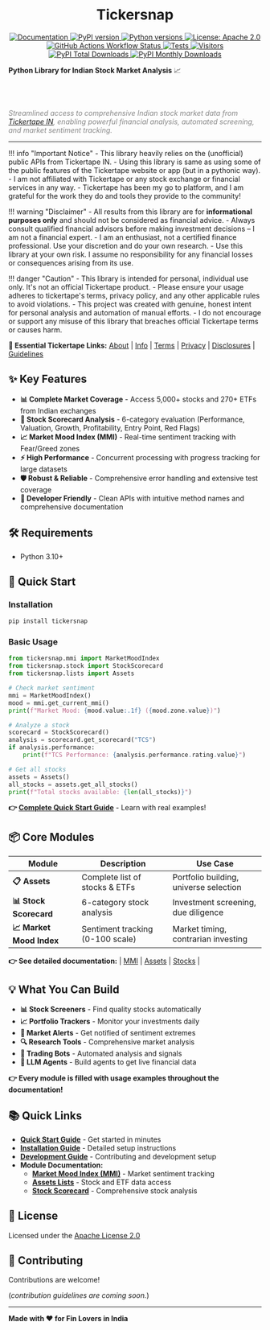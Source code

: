 <h1 align="center"><strong>Tickersnap</strong></h1>

<p align="center">

<a href="https://mratanusarkar.github.io/tickersnap">
  <img
  src="https://img.shields.io/badge/docs-mkdocs-4baaaa.svg?logo=materialformkdocs&logoColor=white"
  alt="Documentation">
</a>
<a href="https://pypi.org/project/tickersnap/">
  <img
  src="https://img.shields.io/pypi/v/tickersnap.svg?color=blue&logo=pypi&logoColor=white"
  alt="PyPI version">
</a>
<a href="https://pypi.org/project/tickersnap/">
  <img src="https://img.shields.io/pypi/pyversions/tickersnap.svg?color=blue&logo=python&logoColor=white"
  alt="Python versions">
</a>
<a href="https://github.com/mratanusarkar/tickersnap/blob/main/LICENSE">
  <img src="https://img.shields.io/badge/License-Apache%202.0-orange.svg?logo=apache&logoColor=white"
  alt="License: Apache 2.0">
</a>

<br>

<a href="https://github.com/mratanusarkar/tickersnap/actions">
  <img
  src="https://img.shields.io/github/actions/workflow/status/mratanusarkar/tickersnap/docs.yml?logo=githubactions&logoColor=white&label=build"
  alt="GitHub Actions Workflow Status">
</a>
<a href="https://github.com/mratanusarkar/tickersnap/actions">
  <img src="https://img.shields.io/github/actions/workflow/status/mratanusarkar/tickersnap/tests.yml?logo=cachet&logoColor=white&label=tests"
  alt="Tests">
</a>
<a href="https://visitorbadge.io/status?path=https%3A%2F%2Fgithub.com%2Fmratanusarkar%2Ftickersnap">
  <img src="https://api.visitorbadge.io/api/visitors?path=https%3A%2F%2Fgithub.com%2Fmratanusarkar%2Ftickersnap&label=view&labelColor=%235e5e5e&countColor=%237C8AA0&style=flat&labelStyle=lower"
  alt="Visitors">
</a>

<a href="https://pepy.tech/projects/tickersnap">
  <img src="https://static.pepy.tech/badge/tickersnap"
  alt="PyPI Total Downloads">
</a>

<a href="https://pypistats.org/packages/tickersnap">
  <img src="https://img.shields.io/pypi/dm/tickersnap?style=flat&color=%231F86BF"
  alt="PyPI Monthly Downloads">
</a>

</p>

<p align="center">

<b>Python Library for Indian Stock Market Analysis</b> 📈

<br><br>

<i style="color: #888888">Streamlined access to comprehensive Indian stock market data from <a href="https://www.tickertape.in">Tickertape IN</a>, enabling powerful financial analysis, automated screening, and market sentiment tracking.</i>

</p>

---

!!! info "Important Notice"
    - This library heavily relies on the (unofficial) public APIs from Tickertape IN.
    - Using this library is same as using some of the public features of the Tickertape website or app (but in a pythonic way).
    - I am not affiliated with Tickertape or any stock exchange or financial services in any way.
    - Tickertape has been my go to platform, and I am grateful for the work they do and tools they provide to the community!

!!! warning "Disclaimer"
    - All results from this library are for **informational purposes only** and should not be considered as financial advice.
    - Always consult qualified financial advisors before making investment decisions – I am not a financial expert.
    - I am an enthusiast, not a certified finance professional. Use your discretion and do your own research.
    - Use this library at your own risk. I assume no responsibility for any financial losses or consequences arising from its use.

!!! danger "Caution"
    - This library is intended for personal, individual use only. It's not an official Tickertape product.
    - Please ensure your usage adheres to tickertape's terms, privacy policy, and any other applicable rules to avoid violations.
    - This project was created with genuine, honest intent for personal analysis and automation of manual efforts.
    - I do not encourage or support any misuse of this library that breaches official Tickertape terms or causes harm.

**🔗 Essential Tickertape Links:**
[About](https://www.tickertape.in/meta/about) | [Info](https://www.tickertape.in/meta/analytical-tools) | [Terms](https://www.tickertape.in/meta/terms) | [Privacy](https://www.tickertape.in/meta/privacy) | [Disclosures](https://www.tickertape.in/meta/disclosures) | [Guidelines](https://www.tickertape.in/meta/community-guidelines)

## ✨ Key Features

- **📊 Complete Market Coverage** - Access 5,000+ stocks and 270+ ETFs from Indian exchanges
- **🎯 Stock Scorecard Analysis** - 6-category evaluation (Performance, Valuation, Growth, Profitability, Entry Point, Red Flags)
- **📈 Market Mood Index (MMI)** - Real-time sentiment tracking with Fear/Greed zones
- **⚡ High Performance** - Concurrent processing with progress tracking for large datasets
- **🛡️ Robust & Reliable** - Comprehensive error handling and extensive test coverage
- **🔧 Developer Friendly** - Clean APIs with intuitive method names and comprehensive documentation

## 🛠️ Requirements

- Python 3.10+

## 🚀 Quick Start

### Installation

```bash
pip install tickersnap
```

### Basic Usage

```python
from tickersnap.mmi import MarketMoodIndex
from tickersnap.stock import StockScorecard
from tickersnap.lists import Assets

# Check market sentiment
mmi = MarketMoodIndex()
mood = mmi.get_current_mmi()
print(f"Market Mood: {mood.value:.1f} ({mood.zone.value})")

# Analyze a stock
scorecard = StockScorecard()
analysis = scorecard.get_scorecard("TCS")
if analysis.performance:
    print(f"TCS Performance: {analysis.performance.rating.value}")

# Get all stocks
assets = Assets()
all_stocks = assets.get_all_stocks()
print(f"Total stocks available: {len(all_stocks)}")
```

**👉 [Complete Quick Start Guide](./quickstart.md)** - Learn with real examples!

## 📦 Core Modules

| Module | Description | Use Case |
|--------|-------------|----------|
| **📋 Assets** | Complete list of stocks & ETFs | Portfolio building, universe selection |
| **📊 Stock Scorecard** | 6-category stock analysis | Investment screening, due diligence |
| **📈 Market Mood Index** | Sentiment tracking (0-100 scale) | Market timing, contrarian investing |

**👉 See detailed documentation:** | [MMI](./tickersnap/mmi/index.md) | [Assets](./tickersnap/lists/index.md) | [Stocks](./tickersnap/stock/index.md) |

## 💡 What You Can Build

- **📊 Stock Screeners** - Find quality stocks automatically
- **📈 Portfolio Trackers** - Monitor your investments daily  
- **🎯 Market Alerts** - Get notified of sentiment extremes
- **🔍 Research Tools** - Comprehensive market analysis
- **🤖 Trading Bots** - Automated analysis and signals
- **🧠 LLM Agents** - Build agents to get live financial data

**👉 Every module is filled with usage examples throughout the documentation!**

## 📚 Quick Links

- **[Quick Start Guide](./quickstart.md)** - Get started in minutes
- **[Installation Guide](./setup/installation.md)** - Detailed setup instructions
- **[Development Guide](./setup/development.md)** - Contributing and development setup
- **Module Documentation:**
    - **[Market Mood Index (MMI)](./tickersnap/mmi/index.md)** - Market sentiment tracking
    - **[Assets Lists](./tickersnap/lists/index.md)** - Stock and ETF data access
    - **[Stock Scorecard](./tickersnap/stock/index.md)** - Comprehensive stock analysis

## 📄 License

Licensed under the [Apache License 2.0](https://github.com/mratanusarkar/tickersnap/blob/main/LICENSE)

## 🤝 Contributing

Contributions are welcome!

(_contribution guidelines are coming soon._)

---

**Made with ❤️ for Fin Lovers in India**
